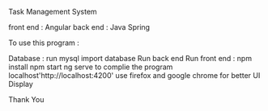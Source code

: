 Task Management System

front end : Angular back end : Java Spring

To use this program :

Database :
run mysql
import database
Run back end
Run front end :
npm install
npm start
ng serve to complie the program localhost'http://localhost:4200'
use firefox and google chrome for better UI Display

Thank You
